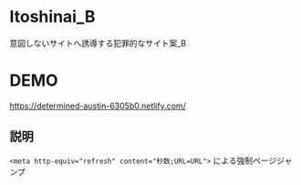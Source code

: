 # Itoshinai_B
意図しないサイトへ誘導する犯罪的なサイト案_B

# DEMO
https://determined-austin-6305b0.netlify.com/

## 説明
`<meta http-equiv="refresh" content="秒数;URL=URL">` 
による強制ページジャンプ
